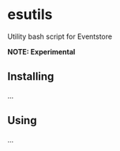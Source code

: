# esutils

Utility bash script for Eventstore

**NOTE: Experimental**

## Installing

...

## Using

...
